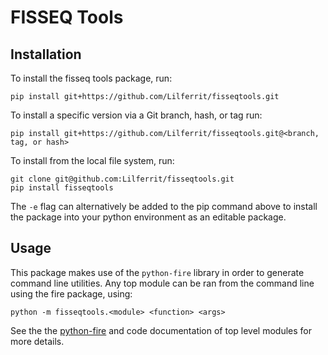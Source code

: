 # FISSEQ Tools

## Installation

To install the fisseq tools package, run:

```
pip install git+https://github.com/Lilferrit/fisseqtools.git
```

To install a specific version via a Git branch, hash, or tag run:

```
pip install git+https://github.com/Lilferrit/fisseqtools.git@<branch, tag, or hash>
```

To install from the local file system, run:

```
git clone git@github.com:Lilferrit/fisseqtools.git
pip install fisseqtools
```

The `-e` flag can alternatively be added to the pip command above to install the package into your python environment as an editable package.

## Usage

This package makes use of the `python-fire` library in order to generate command line utilities.
Any top module can be ran from the command line using the fire package, using:

```
python -m fisseqtools.<module> <function> <args>
```

See the the [python-fire](https://github.com/google/python-fire) and code documentation of top level modules for more details.
